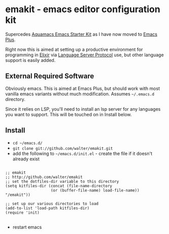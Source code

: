 # emakit - emacs editor configuration kit

Supercedes [Aquamacs Emacs Starter Kit](https://github.com/walter/aquamacs-emacs-starter-kit) as I have now moved to [Emacs Plus](https://github.com/d12frosted/homebrew-emacs-plus).

Right now this is aimed at setting up a productive environment for programming in  [Elixir](https://elixir-lang.org) via [Language Server Protocol](https://microsoft.github.io/language-server-protocol/) use, but other language support is easily added.

## External Required Software

Obviously emacs. This is aimed at Emacs Plus, but should work with most vanilla emacs variants without much modification. Assumes `~/.emacs.d` directory.

Since it relies on LSP, you'll need to install an lsp server for any languages you want to support. This will be touched on in Install below.

## Install

* `cd ~/emacs.d/`
* `git clone git://github.com/walter/emakit.git`
* add the following to `~/emacs.d/init.el` - create the file if it doesn't already exist

<pre>
<code>
;; emakit
;; http://github.com/walter/emakit
;; set the dotfiles-dir variable to this directory
(setq kitfiles-dir (concat (file-name-directory
                    (or (buffer-file-name) load-file-name)) "/emakit"))

;; set up our various directories to load
(add-to-list 'load-path kitfiles-dir)
(require 'init)
</code>
</pre>


* restart emacs
